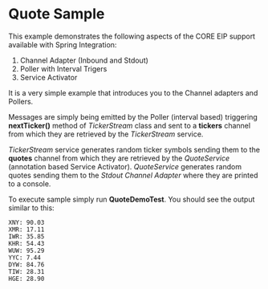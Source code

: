 Quote Sample
============

This example demonstrates the following aspects of the CORE EIP support available with Spring Integration:

1. Channel Adapter (Inbound and Stdout)
2. Poller with Interval Trigers
3. Service Activator

It is a very simple example that introduces you to the Channel adapters and Pollers.

Messages are simply being emitted by the Poller (interval based) triggering **nextTicker()** method of *TickerStream* class and sent to a **tickers** channel from which they are retrieved by the *TickerStream* service.

*TickerStream* service generates random ticker symbols sending them to the **quotes** channel from which they are retrieved by the *QuoteService* (annotation based Service Activator). *QuoteService* generates random quotes sending them to the *Stdout Channel Adapter* where they are printed to a console.

To execute sample simply run **QuoteDemoTest**. You should see the output similar to this:

	XNY: 90.03
	XMR: 17.11
	IWR: 35.85
	KHR: 54.43
	WUW: 95.29
	YYC: 7.44
	DYW: 84.76
	TIW: 28.31
	HGE: 28.90


